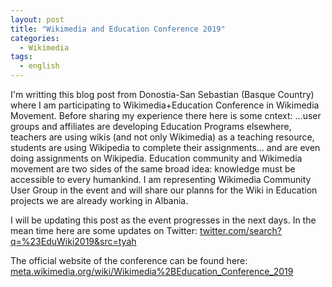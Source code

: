 ```yaml
---
layout: post
title: "Wikimedia and Education Conference 2019"
categories:
  - Wikimedia
tags:
  - english
---
```


I'm writting this blog post from Donostia-San Sebastian (Basque Country) where I am participating to Wikimedia+Education Conference in 
Wikimedia Movement. Before sharing my experience there here is some cntext:
...user groups and affiliates are developing Education Programs elsewhere, teachers are using wikis (and not only Wikimedia) 
as a teaching resource, students are using Wikipedia to complete their assignments... and are even doing
assignments on Wikipedia. Education community and Wikimedia movement are two sides of the same broad idea: knowledge must be 
accessible to every humankind. 
I am representing Wikimedia Community User Group in the event and will share our planns for the Wiki in Education projects we 
are already working in Albania.

I will be updating this post as the event progresses in the next days. In the mean time here are some updates on Twitter:
[twitter.com/search?q=%23EduWiki2019&src=tyah](https://twitter.com/search?q=%23EduWiki2019&src=tyah)

The official website of the conference can be found here: [meta.wikimedia.org/wiki/Wikimedia%2BEducation_Conference_2019](https://meta.wikimedia.org/wiki/Wikimedia%2BEducation_Conference_2019)
